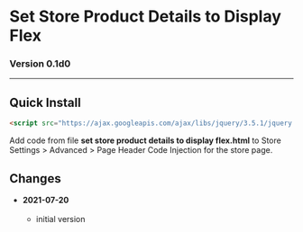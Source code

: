 # Set Store Product Details to Display Flex

### Version 0.1d0

---

## Quick Install

```html
<script src="https://ajax.googleapis.com/ajax/libs/jquery/3.5.1/jquery.min.js"></script>
```

Add code from file **set store product details to display flex.html** to Store
Settings > Advanced > Page Header Code Injection for the store page.

## Changes

<!-- * **2021-07-01**
<br><br>
  * added code to change read more link
  * use twcsl
  * bumped version to 0.1d2
  <br><br -->
* **2021-07-20**
<br><br>
  * initial version
